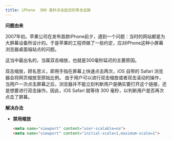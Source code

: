 ```yaml
---
title: iPhone  300 毫秒点击延迟的来龙去脉
---
```


**问题由来**

2007年初。苹果公司在发布首款iPhone前夕，遇到一个问题：当时的网站都是为大屏幕设备所设计的。于是苹果的工程师做了一些约定，应对iPhone这种小屏幕浏览器桌面端站点的问题。

这当中最出名的，当属双击缩放，也就是300毫秒延迟的主要原因。

双击缩放，顾名思义，即用手指在屏幕上快速点击两次，iOS 自带的 Safari 浏览器会将网页缩放至原始比例。 由于用户可以进行双击缩放或者双击滚动的操作，当用户一次点击屏幕之后，浏览器并不能立刻判断用户是确实要打开这个链接，还是想要进行双击操作。因此，iOS Safari 就等待 300 毫秒，以判断用户是否再次点击了屏幕。

**解决办法**

*  **禁用缩放**

    ```html
	<meta name="viewport" content="user-scalable=no">
	<meta name="viewport" content="initial-scale=1,maximum-scale=1">
	```